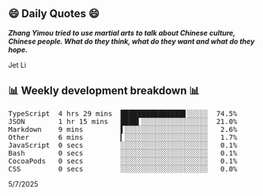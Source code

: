 ## 😄 Daily Quotes 😄

_**Zhang Yimou tried to use martial arts to talk about Chinese culture, Chinese people. What do they think, what do they want and what do they hope.**_

Jet Li



## 📊 Weekly development breakdown 📊

<pre>TypeScript  4 hrs 29 mins  ███████████████▋░░░░░  74.5%
JSON        1 hr 15 mins   ████▍░░░░░░░░░░░░░░░░  21.0%
Markdown    9 mins         ▌░░░░░░░░░░░░░░░░░░░░   2.6%
Other       6 mins         ▎░░░░░░░░░░░░░░░░░░░░   1.7%
JavaScript  0 secs         ░░░░░░░░░░░░░░░░░░░░░   0.1%
Bash        0 secs         ░░░░░░░░░░░░░░░░░░░░░   0.1%
CocoaPods   0 secs         ░░░░░░░░░░░░░░░░░░░░░   0.1%
CSS         0 secs         ░░░░░░░░░░░░░░░░░░░░░   0.0%</pre>

5/7/2025
